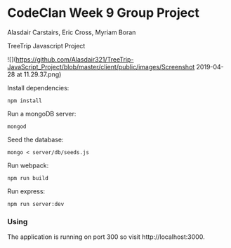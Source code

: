 # CodeClan Week 9 Group Project
Alasdair Carstairs, Eric Cross, Myriam Boran

TreeTrip Javascript Project

![](https://github.com/Alasdair321/TreeTrip-JavaScript_Project/blob/master/client/public/images/Screenshot 2019-04-28 at 11.29.37.png)

Install dependencies:

```
npm install
```

Run a mongoDB server:

```
mongod
```

Seed the database:

```
mongo < server/db/seeds.js
```

Run webpack:

```
npm run build
```

Run express:

```
npm run server:dev
```

### Using

The application is running on port 300 so visit http://localhost:3000.
